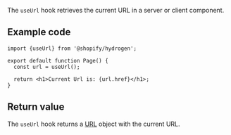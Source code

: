 <!-- This file is generated from source code in the Shopify/hydrogen repo. Edit the files in /packages/hydrogen/src/foundation/useUrl and run 'yarn generate-docs' at the root of this repo. For more information, refer to https://github.com/Shopify/shopify-dev/blob/main/content/internal/operations/hydrogen-reference-docs.md. -->

The `useUrl` hook retrieves the current URL in a server or client component.

## Example code

```tsx
import {useUrl} from '@shopify/hydrogen';

export default function Page() {
  const url = useUrl();

  return <h1>Current Url is: {url.href}</h1>;
}
```

## Return value

The `useUrl` hook returns a [URL](https://developer.mozilla.org/en-US/docs/Web/API/URL) object with the current URL.

